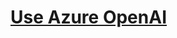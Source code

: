 # [Use Azure OpenAI](https://blog.crewai.com/configuring-azure-openai-with-crewai-a-comprehensive-guide/)
